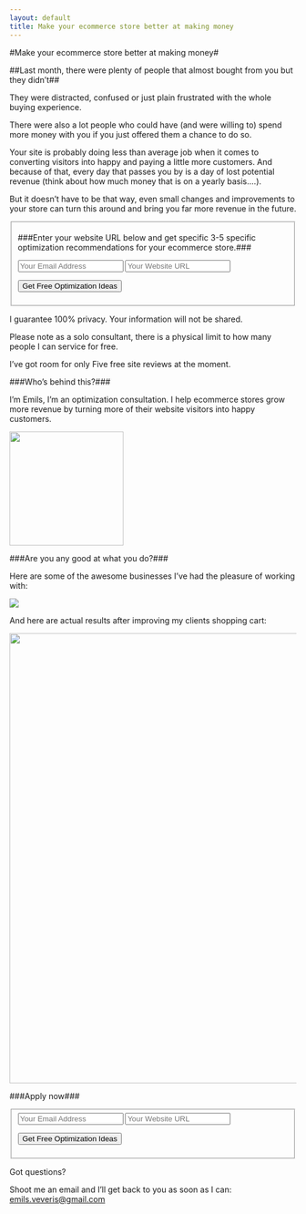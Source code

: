 ```yaml
---
layout: default
title: Make your ecommerce store better at making money
---
```


#Make your ecommerce store better at making money#

##Last month, there were plenty of people that almost bought from you but they didn’t##

They were distracted, confused or just plain frustrated with the whole buying experience.

There were also a lot people who could have (and were willing to) spend more money with you if you just offered them a chance to do so.

Your site is probably doing less than average job when it comes to converting visitors into happy and paying a little more customers.
And because of that, every day that passes you by is a day of lost potential revenue (think about how much money that is on a yearly basis….).

But it doesn’t have to be that way, even small changes and improvements to your store can turn this around and bring you far more revenue in the future.

<form action="http://formspree.io/emils.veveris@gmail.com" method="POST" class="pure-form">

<fieldset>

###Enter your website URL below and get specific 3-5 specific optimization recommendations for your ecommerce store.###

 <input name="email" type="email" placeholder="Your Email Address" required>

 <input name="url" type="text" placeholder="Your Website URL" required>

 <button type="submit" class="pure-button pure-button-primary"> Get Free Optimization Ideas </button>

<input name="_next" type="hidden" value="http://www.emilsw.com/thanks">
<input name="_subject" type="hidden" value="EW Free Application">

</fieldset>

</form>


I guarantee 100% privacy. Your information will not be shared.


Please note as a solo consultant, there is a physical limit to how many people I can service for free.

I’ve got room for only Five free site reviews at the moment.


###Who’s behind this?###

I’m Emils, I’m an optimization consultation. I help ecommerce stores grow more revenue by turning more of their website visitors into happy customers.

<img src="https://draftin.com:443/images/33354?token=C0BLjsOFJViKEg-NdPqgxb2sjMrwsurU_K5b44eeLdH_SX0kKzBj-HvmzJZJgTqohI-hhAM-l76hT9uG1gt5-_4" width="200"/>

###Are you any good at what you do?###

Here are some of the awesome businesses I’ve had the pleasure of working with:

<img src="https://draftin.com:443/images/33355?token=WLdITiLYwcLKF2D6L5zJXyJx8dT78rviNfJszp_togDvqM9EP9gn3dtUF2mU_Y_js6P7_fJRwxFfimyiMxmjEPY"/>

And here are actual results after improving my clients shopping cart:

<img src="https://draftin.com:443/images/33357?token=8CD7QsNr-XSHYd1_xyUYKA6xEcnXB4OO11zwSQaKkRmvMsLRTTYLZ-20FVVdUYNntc7APDJUaPMwEMm_rwCpu_4" width="790" />

###Apply now###

<form action="http://formspree.io/emils.veveris@gmail.com" method="POST" class="pure-form">

<fieldset>
 
 <input name="email" type="email" placeholder="Your Email Address" required>

 <input name="url" type="text" placeholder="Your Website URL" required>

 <button type="submit" class="pure-button pure-button-primary"> Get Free Optimization Ideas </button>

<input name="_next" type="hidden" value="http://www.emilsw.com/thanks">
<input name="_subject" type="hidden" value="EW Free Application">

</fieldset>

</form>

Got questions? 

Shoot me an email and I’ll get back to you as soon as I can: emils.veveris@gmail.com

